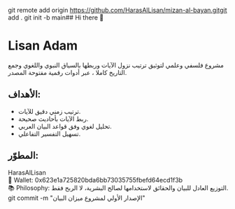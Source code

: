 git remote add origin https://github.com/HarasAlLisan/mizan-al-bayan.gitgit add .
git init -b main## Hi there 👋

<!--
**HarasAlLisan/HarasAlLisan** is a ✨ _special_ ✨ repository because its `README.md` (this file) appears on your GitHub profile.

Here are some ideas to get you started:

- 🔭 I’m currently working on ...
- 🌱 I’m currently learning ...
- 👯 I’m looking to collaborate on ...
- 🤔 I’m looking for help with ...
- 💬 Ask me about ...
- 📫 How to reach me: ...
- 😄 Pronouns: ...
- ⚡ Fun fact: ...
-->
# Lisan Adam

مشروع فلسفي وعلمي لتوثيق ترتيب نزول الآيات وربطها بالسياق النبوي واللغوي وجمع التاريخ كاملا ، عبر أدوات رقمية مفتوحة المصدر.

## الأهداف:
- ترتيب زمني دقيق للآيات.
- ربط الآيات بأحاديث صحيحة.
- تحليل لغوي وفق قواعد البيان العربي.
- تسهيل التفسير التفاعلي.

## المطوّر:
HarasAlLisan  
🔗 Wallet: 0x623e1a725820bda6bb73035755fbefd64ecd1f3b  
📚 Philosophy: التوزيع العادل للبيان والحقائق لاستخدامها لصالح البشرية، لا الربح فقط.
git commit -m "الإصدار الأولي لمشروع ميزان البيان"